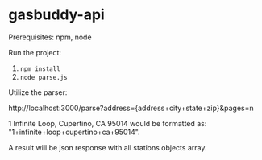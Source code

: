 # gasbuddy-api

Prerequisites: npm, node

Run the project:

1. `npm install`
2. `node parse.js`

Utilize the parser:

http://localhost:3000/parse?address={address+city+state+zip}&pages=n

1 Infinite Loop, Cupertino, CA 95014 would be formatted as: "1+infinite+loop+cupertino+ca+95014".

A result will be json response with all stations objects array.
